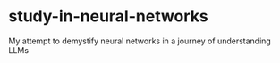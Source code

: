 # study-in-neural-networks
My attempt to demystify neural networks in a journey of understanding LLMs

